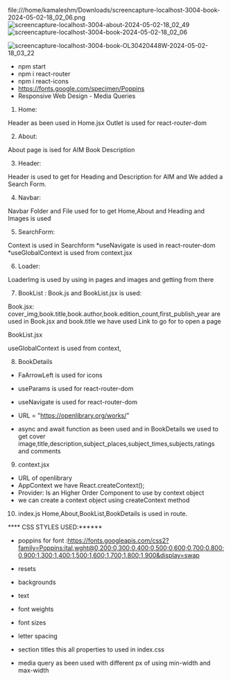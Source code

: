 file:///home/kamaleshm/Downloads/screencapture-localhost-3004-book-2024-05-02-18_02_06.png
![screencapture-localhost-3004-about-2024-05-02-18_02_49](https://github.com/Kamalesh199930/bookApplication/assets/154793294/d5b59834-838a-41f9-bc7a-4b3e0f6449e7)
![screencapture-localhost-3004-book-2024-05-02-18_02_06](https://github.com/Kamalesh199930/bookApplication/assets/154793294/fe289e2a-4022-4748-be15-a91baac04ce0)

![screencapture-localhost-3004-book-OL30420448W-2024-05-02-18_03_22](https://github.com/Kamalesh199930/bookApplication/assets/154793294/7c419c4b-e52a-455e-9ef5-8db5151f888a)


* npm start
* npm i react-router
* npm i react-icons
* https://fonts.google.com/specimen/Poppins
* Responsive Web Design - Media Queries


1. Home:

Header as been used in Home.jsx
Outlet is used for react-router-dom 

2. About:

About page is ised for AIM Book Description

3. Header:

Header is used to get for Heading and Description for AIM and We added a Search Form.

4. Navbar:

Navbar Folder and File used for to get Home,About and Heading and Images is used 

5. SearchForm:

Context is used in Searchform 
*useNavigate is used in react-router-dom
*useGlobalContext is used from context.jsx


6. Loader:

LoaderImg is used by using in pages and images and getting from there

7. BookList : Book.js and BookList.jsx is used:


Book.jsx: cover_img,book.title,book.author,book.edition_count,first_publish_year
are used in Book.jsx and book.title we have used Link to go for to open a page


BookList.jsx

useGlobalContext is used from context,

8. BookDetails

* FaArrowLeft is used for icons
* useParams is used for react-router-dom
* useNavigate is used for react-router-dom
* URL = "https://openlibrary.org/works/"

* async and await function as been used
and in BookDetails we used to get cover image,title,description,subject_places,subject_times,subjects,ratings and comments




9. context.jsx

* URL of openlibrary 
* AppContext we have React.createContext();
* Provider: Is an Higher Order Component to use by context object
* we can create a context object using createContext method

10. index.js
Home,About,BookList,BookDetails is used in route.

**** CSS STYLES USED:******

* poppins for font :https://fonts.googleapis.com/css2?family=Poppins:ital,wght@0,200;0,300;0,400;0,500;0,600;0,700;0,800;0,900;1,300;1,400;1,500;1,600;1,700;1,800;1,900&display=swap

* resets
* backgrounds
* text
* font weights
* font sizes
* letter spacing
* section titles
this all properties to used in index.css



* media query as been used with different px of using min-width and max-width
